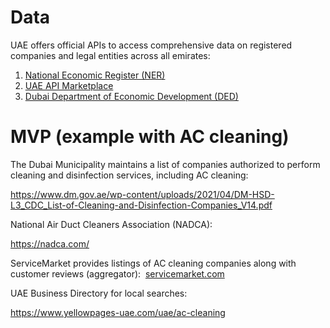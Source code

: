 # Data

UAE offers official APIs to access comprehensive data on registered companies and legal entities across all emirates:

1. [National Economic Register (NER)](https://u.ae/en/information-and-services/business/important-digital-services/national-economic-register)
2. [UAE API Marketplace](https://api.government.ae/)
3. [Dubai Department of Economic Development (DED)](https://www.dubaipulse.gov.ae/data/ded-registration/ded_commerce_registry-open-api)

# MVP (example with AC cleaning)
The Dubai Municipality maintains a list of companies authorized to perform cleaning and disinfection services, including AC cleaning:

https://www.dm.gov.ae/wp-content/uploads/2021/04/DM-HSD-L3_CDC_List-of-Cleaning-and-Disinfection-Companies_V14.pdf

National Air Duct Cleaners Association (NADCA):

https://nadca.com/

ServiceMarket provides listings of AC cleaning companies along with customer reviews (aggregator):
​
[servicemarket.com](https://servicemarket.com/en/dubai/ac-cleaning)

UAE Business Directory for local searches:

https://www.yellowpages-uae.com/uae/ac-cleaning
